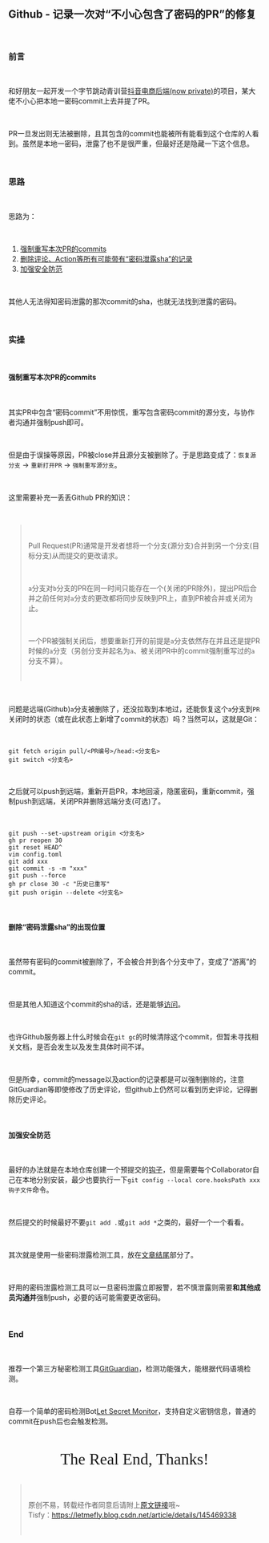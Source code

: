 <h2><a id="Github__PR_2"></a>Github - 记录一次对“不小心包含了密码的PR”的修复</h2> <br><h3><a id="_4"></a>前言</h3> <br><p>和好朋友一起开发一个字节跳动青训营<a href="https://github.com/LetMeFly666/douyinec">抖音电商后端(now private)</a>的项目，某大佬不小心把本地一密码commit上去并提了PR。</p> <br><p>PR一旦发出则无法被删除，且其包含的commit也能被所有能看到这个仓库的人看到。虽然是本地一密码，泄露了也不是很严重，但最好还是隐藏一下这个信息。</p> <br><h3><a id="_11"></a>思路</h3> <br><p>思路为：</p> <br><ol><li><a href="#%E5%BC%BA%E5%88%B6%E9%87%8D%E5%86%99%E6%9C%AC%E6%AC%A1pr%E7%9A%84commits" rel="nofollow">强制重写本次PR的commits</a></li><li><a href="#%E5%88%A0%E9%99%A4%E5%AF%86%E7%A0%81%E6%B3%84%E9%9C%B2sha%E7%9A%84%E5%87%BA%E7%8E%B0%E4%BD%8D%E7%BD%AE" rel="nofollow">删除评论、Action等所有可能带有“密码泄露sha”的记录</a></li><li><a href="#%E5%8A%A0%E5%BC%BA%E5%AE%89%E5%85%A8%E9%98%B2%E8%8C%83" rel="nofollow">加强安全防范</a></li></ol> <br><p>其他人无法得知密码泄露的那次commit的sha，也就无法找到泄露的密码。</p> <br><h3><a id="_21"></a>实操</h3> <br><h4><a id="PRcommits_23"></a>强制重写本次PR的commits</h4> <br><p>其实PR中包含“密码commit”不用惊慌，重写包含密码commit的源分支，与协作者沟通并强制push即可。</p> <br><p>但是由于误操等原因，PR被close并且源分支被删除了。于是思路变成了：<code>恢复源分支</code> -> <code>重新打开PR</code> -> <code>强制重写源分支</code>。</p> <br><p>这里需要补充一丢丢Github PR的知识：</p> <br><blockquote> <br> <p>Pull Request(PR)通常是开发者想将一个分支(源分支)合并到另一个分支(目标分支)从而提交的更改请求。</p> <br> <p><code>a</code>分支对<code>b</code>分支的PR在同一时间只能存在一个(关闭的PR除外)，提出PR后合并之前任何对<code>a</code>分支的更改都将同步反映到PR上，直到PR被合并或关闭为止。</p> <br> <p>一个PR被强制关闭后，想要重新打开的前提是<code>a</code>分支依然存在并且还是提PR时候的<code>a</code>分支（另创分支并起名为<code>a</code>、被关闭PR中的commit强制重写过的<code>a</code>分支不算）。</p> <br></blockquote> <br><p>问题是远端(Github)<code>a</code>分支被删除了，还没拉取到本地过，还能恢复这个<code>a</code>分支到<code>PR</code>关闭时的状态（或在此状态上新增了commit的状态）吗？当然可以，这就是Git：</p> <br><pre><code class="prism language-bash"><span class="token function">git</span> fetch origin pull/<span class="token operator"><</span>PR编号<span class="token operator">></span>/head:<span class="token operator"><</span>分支名<span class="token operator">></span><br><span class="token function">git</span> switch <span class="token operator"><</span>分支名<span class="token operator">></span><br></code></pre> <br><p>之后就可以push到远端，重新开启PR，本地回滚，隐匿密码，重新commit，强制push到远端，关闭PR并删除远端分支(可选)了。</p> <br><pre><code class="prism language-bash"><span class="token function">git</span> push --set-upstream origin <span class="token operator"><</span>分支名<span class="token operator">></span><br>gh <span class="token function">pr</span> reopen <span class="token number">30</span><br><span class="token function">git</span> reset HEAD^<br><span class="token function">vim</span> config.toml<br><span class="token function">git</span> <span class="token function">add</span> xxx<br><span class="token function">git</span> commit <span class="token parameter variable">-s</span> <span class="token parameter variable">-m</span> <span class="token string">"xxx"</span><br><span class="token function">git</span> push <span class="token parameter variable">--force</span><br>gh <span class="token function">pr</span> close <span class="token number">30</span> <span class="token parameter variable">-c</span> <span class="token string">"历史已重写"</span><br><span class="token function">git</span> push origin <span class="token parameter variable">--delete</span> <span class="token operator"><</span>分支名<span class="token operator">></span><br></code></pre> <br><h4><a id="sha_58"></a>删除“密码泄露sha”的出现位置</h4> <br><p>虽然带有密码的commit被删除了，不会被合并到各个分支中了，变成了“游离”的commit。</p> <br><p>但是其他人知道这个commit的sha的话，还是能够<a href="https://github.com/LetMeFly666/douyinec/commit/xxxxxx_commitHash_sha">访问</a>。</p> <br><p>也许Github服务器上什么时候会在<code>git gc</code>的时候清除这个commit，但暂未寻找相关文档，是否会发生以及发生具体时间不详。</p> <br><p>但是所幸，commit的message以及action的记录都是可以强制删除的，注意GitGuardian等即使修改了历史评论，但github上仍然可以看到历史评论，记得删除历史评论。</p> <br><h4><a id="_68"></a>加强安全防范</h4> <br><p>最好的办法就是在本地仓库创建一个预提交的<a href="https://github.com/pre-commit/pre-commit">钩子</a>，但是需要每个Collaborator自己在本地分别安装，最少也要执行一下<code>git config --local core.hooksPath xxx钩子文件</code>命令。</p> <br><p>然后提交的时候最好不要<code>git add .</code>或<code>git add *</code>之类的，最好一个一个看看。</p> <br><p>其次就是使用一些密码泄露检测工具，放在<a href="#end" rel="nofollow">文章结尾</a>部分了。</p> <br><p>好用的密码泄露检测工具可以一旦密码泄露立即报警，若不慎泄露则需要<strong>和其他成员沟通并</strong>强制push，必要的话可能需要更改密码。</p> <br><h3><a id="End_78"></a>End</h3> <br><p>推荐一个第三方秘密检测工具<a href="https://github.com/apps/gitguardian">GitGuardian</a>，检测功能强大，能根据代码语境检测。</p> <br><p>自荐一个简单的密码检测Bot<a href="https://github.com/marketplace/actions/let-secret-monitor">Let Secret Monitor</a>，支持自定义密钥信息，普通的commit在push后也会触发检测。</p> <br><center> <br> <font size="6px" face="Ink Free">The Real End, Thanks!</font> <br></center> <br><blockquote> <br> <p>原创不易，转载经作者同意后请附上<a href="https://blog.letmefly.xyz/2025/02/06/Other-Github-PrCredentialLeakFix/" rel="nofollow">原文链接</a>哦~<br /> Tisfy：<a href="https://letmefly.blog.csdn.net/article/details/145469338" rel="nofollow">https://letmefly.blog.csdn.net/article/details/145469338</a></p> <br></blockquote>